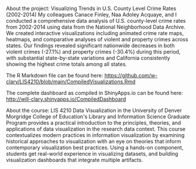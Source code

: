 About the project:
Visualizing Trends in U.S. County Level Crime Rates (2002-2014)
My colleagues Canace Finley, Naa Adoley Acquaye, and I conducted a comprehensive data analysis of U.S. county-level crime rates from 2002-2014 using data from the National Neighborhood Data Archive. We created interactive visualizations including animated crime rate maps, heatmaps, and comparative analyses of violent and property crimes across states. Our findings revealed significant nationwide decreases in both violent crimes (-27.1%) and property crimes (-30.4%) during this period, with substantial state-by-state variations and California consistently showing the highest crime totals among all states. 

The R Markdown file can be found here: https://github.com/w-clary/LIS4210/blob/main/CompiledVisualizations.Rmd

The complete dashboard as compiled in ShinyApps.io can be found here: http://will-clary.shinyapps.io/CompiledDashboard

About the course:
LIS 4210 Data Visualization in the University of Denver Morgridge College of Education's Library and Information Science Graduate Program provides a practical introduction to the principles, theories, and applications of data visualization in the research data context. This course contextualizes modern practices in information  visualization by examining historical approaches to visualization with an eye on theories that inform contemporary visualization best practices. Using a hands-on component, students get real-world  experience in visualizing datasets, and building visualization dashboards that integrate multiple artifacts.
